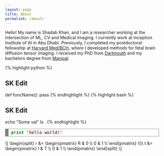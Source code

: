```yaml
---
layout: page
title: About
permalink: /about/
---
```

Hello! My name is Shadab Khan, and I am a researcher working at the intersection of ML, CV and Medical Imaging. I currently work at Inception Institute of AI in Abu Dhabi. Previously, I completed my postdoctoral fellowship at [Harvard Med/BCH](https://crl.med.harvard.edu), where I developed methods for fetal brain diffusion tensor imaging. I received my PhD from [Dartmouth](http://engineering.dartmouth.edu/) and my bachelors degree from [Manipal](https://manipal.edu).

{% highlight python %}
## SK Edit
def funcName():
    pass
{% endhighlight %}
{% highlight bash %}
## SK Edit
echo "Some val"
ls .
{% endhighlight %}
<div style="background: #ffffff; overflow:auto;width:auto;border:solid gray;border-width:.1em .1em .1em .8em;padding:.2em .6em;"><pre style="margin: 0; line-height: 125%"><span style="color: #008800; font-weight: bold">print</span> <span style="background-color: #fff0f0">&#39;hello world!&#39;</span>
</pre></div>

\\[
\begin{split}
r &= \begin{pmatrix} R & 0 \\\\ 0 & 1 \\\\ \end{pmatrix} \\\\\\\\
t &= \begin{pmatrix} I & T \\\\ 0 & 1 \\\\ \end{pmatrix}
\end{split}
\\]